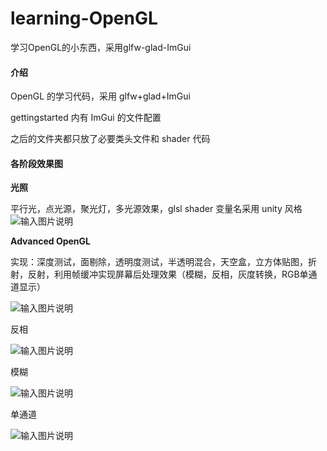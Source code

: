 # learning-OpenGL
学习OpenGL的小东西，采用glfw-glad-ImGui

#### 介绍

OpenGL 的学习代码，采用 glfw+glad+ImGui

gettingstarted 内有 ImGui 的文件配置

之后的文件夹都只放了必要类头文件和 shader 代码 

#### 各阶段效果图


 **光照** 

平行光，点光源，聚光灯，多光源效果，glsl shader 变量名采用 unity 风格
![输入图片说明](https://images.gitee.com/uploads/images/2021/0806/103329_d7c76c3d_5541709.png "QQ图片20210805232308.png")


**Advanced OpenGL**

实现：深度测试，面剔除，透明度测试，半透明混合，天空盒，立方体贴图，折射，反射，利用帧缓冲实现屏幕后处理效果（模糊，反相，灰度转换，RGB单通道显示）

![输入图片说明](https://images.gitee.com/uploads/images/2021/0815/123356_78b8835f_5541709.png "QQ图片20210815123137.png")

反相

![输入图片说明](https://images.gitee.com/uploads/images/2021/0815/123437_e5f6a68b_5541709.png "QQ图片20210815123220.png")

模糊

![输入图片说明](https://images.gitee.com/uploads/images/2021/0815/123451_0e72b0b0_5541709.png "QQ图片20210815123248.png")

单通道

![输入图片说明](https://images.gitee.com/uploads/images/2021/0815/123513_e4d3dd70_5541709.png "QQ图片20210815123315.png")
